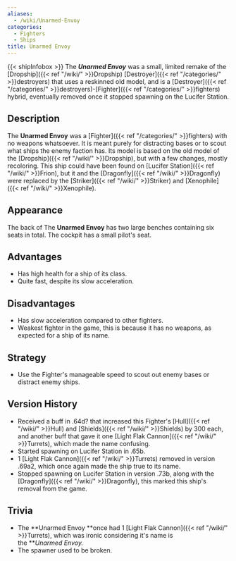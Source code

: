 ```yaml
---
aliases:
  - /wiki/Unarmed-Envoy
categories:
  - Fighters
  - Ships
title: Unarmed Envoy
---
```


{{< shipInfobox >}} The **_Unarmed Envoy_** was a small, limited remake of the [Dropship]({{< ref "/wiki/" >}}Dropship) [Destroyer]({{< ref "/categories/" >}}destroyers) that uses a reskinned old model, and is a [Destroyer]({{< ref "/categories/" >}}destroyers)-[Fighter]({{< ref "/categories/" >}}fighters) hybrid, eventually removed once it stopped spawning on the Lucifer Station.

## Description

The **Unarmed Envoy** was a [Fighter]({{< ref "/categories/" >}}fighters) with no weapons whatsoever. It is meant purely for distracting bases or to scout what ships the enemy faction has. Its model is based on the old model of the [Dropship]({{< ref "/wiki/" >}}Dropship), but with a few changes, mostly recoloring. This ship could have been found on [Lucifer Station]({{< ref "/wiki/" >}}Frion), but it and the [Dragonfly]({{< ref "/wiki/" >}}Dragonfly) were replaced by the [Striker]({{< ref "/wiki/" >}}Striker) and [Xenophile]({{< ref "/wiki/" >}}Xenophile).

## Appearance

The back of The **Unarmed Envoy** has two large benches containing six seats in total. The cockpit has a small pilot's seat.

## Advantages

- Has high health for a ship of its class.
- Quite fast, despite its slow acceleration.

## Disadvantages

- Has slow acceleration compared to other fighters.
- Weakest fighter in the game, this is because it has no weapons, as expected for a ship of its name.

## Strategy

- Use the Fighter's manageable speed to scout out enemy bases or distract enemy ships.

## Version History

- Received a buff in .64d? that increased this Fighter's [Hull]({{< ref "/wiki/" >}}Hull) and [Shields]({{< ref "/wiki/" >}}Shields) by 300 each, and another buff that gave it one [Light Flak Cannon]({{< ref "/wiki/" >}}Turrets), which made the name confusing.
- Started spawning on Lucifer Station in .65b.
- 1 [Light Flak Cannon]({{< ref "/wiki/" >}}Turrets) removed in version .69a2, which once again made the ship true to its name.
- Stopped spawning on Lucifer Station in version .73b, along with the [Dragonfly]({{< ref "/wiki/" >}}Dragonfly), this marked this ship's removal from the game.

## Trivia

- The **Unarmed Envoy **once had 1 [Light Flak Cannon]({{< ref "/wiki/" >}}Turrets), which was ironic considering it's name is the ***Unarmed *Envoy.**
- The spawner used to be broken.
